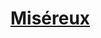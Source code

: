 ﻿---
!LinkItem
Link: background_misereux_hd.md
NameLink: <!--NameLink-->[Miséreux](hd_background_misereux.md)<!--/NameLink-->
Id: backgrounds_hd.md#miséreux
ParentLink: backgrounds_hd.md#historique
Name: Miséreux
ParentName: Historique
Attributes: {}
---




# [Miséreux](hd_background_misereux.md)



